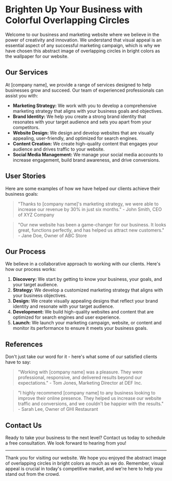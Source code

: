 <!--
Write me content for website with wallpaper which alt text is:

"An abstract image of overlapping circles in bright colors for a business or marketing website"

The name/title of the page should not be 1:1 copy of the alt text but rather a real content of the website which is using this wallpaper.

- Use markdown format 
- Start with the heading
- The content should look like a real website 
- Include real sections like references, contact, user stories, etc. use things relevant to the page purpose.
- Feel free to use structure like headings, bullets, numbering, blockquotes, paragraphs, horizontal lines, etc.
- You can use formatting like bold or _italic_
- You can include UTF-8 emojis
- Links should be only #hash anchors (and you can refer to the document itself)
- Do not include images
-->

<!--font:Poppins-->

# Brighten Up Your Business with Colorful Overlapping Circles

Welcome to our business and marketing website where we believe in the power of creativity and innovation. We understand that visual appeal is an essential aspect of any successful marketing campaign, which is why we have chosen this abstract image of overlapping circles in bright colors as the wallpaper for our website.

## Our Services

At [company name], we provide a range of services designed to help businesses grow and succeed. Our team of experienced professionals can assist you with:

- **Marketing Strategy:** We work with you to develop a comprehensive marketing strategy that aligns with your business goals and objectives.
- **Brand Identity:** We help you create a strong brand identity that resonates with your target audience and sets you apart from your competitors.
- **Website Design:** We design and develop websites that are visually appealing, user-friendly, and optimized for search engines.
- **Content Creation:** We create high-quality content that engages your audience and drives traffic to your website.
- **Social Media Management:** We manage your social media accounts to increase engagement, build brand awareness, and drive conversions.

## User Stories

Here are some examples of how we have helped our clients achieve their business goals:

> "Thanks to [company name]'s marketing strategy, we were able to increase our revenue by 30% in just six months." - John Smith, CEO of XYZ Company

> "Our new website has been a game-changer for our business. It looks great, functions perfectly, and has helped us attract new customers." - Jane Doe, Owner of ABC Store

## Our Process

We believe in a collaborative approach to working with our clients. Here's how our process works:

1. **Discovery:** We start by getting to know your business, your goals, and your target audience.
2. **Strategy:** We develop a customized marketing strategy that aligns with your business objectives.
3. **Design:** We create visually appealing designs that reflect your brand identity and resonate with your target audience.
4. **Development:** We build high-quality websites and content that are optimized for search engines and user experience.
5. **Launch:** We launch your marketing campaign, website, or content and monitor its performance to ensure it meets your business goals.

## References

Don't just take our word for it - here's what some of our satisfied clients have to say:

> "Working with [company name] was a pleasure. They were professional, responsive, and delivered results beyond our expectations." - Tom Jones, Marketing Director at DEF Inc.

> "I highly recommend [company name] to any business looking to improve their online presence. They helped us increase our website traffic and conversions, and we couldn't be happier with the results." - Sarah Lee, Owner of GHI Restaurant

## Contact Us

Ready to take your business to the next level? Contact us today to schedule a free consultation. We look forward to hearing from you!

---

Thank you for visiting our website. We hope you enjoyed the abstract image of overlapping circles in bright colors as much as we do. Remember, visual appeal is crucial in today's competitive market, and we're here to help you stand out from the crowd.
